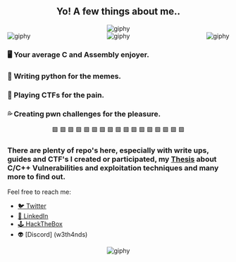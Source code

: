 <div align="center">
  <h2>
     Yo! A few things about me.. 
  </h2>
</div>

<div align="center">
  <img src="https://media.giphy.com/media/NsZMcJizZmXwgIitaz/giphy.gif?cid=ecf05e47xrhyyexz9r046cqwi8q4sci7yyoiv7g7qbm4qq1u&ep=v1_gifs_related&rid=giphy.gif&ct=g" alt="giphy">
</div>

<div style="display: flex; justify-content: space-between; align-items: center; width: 100%;">
  <img src="https://media.tenor.com/oCunlz5KdXkAAAAi/glitter-lucky-pixel-gif.gif" alt="giphy">
  <img src="https://media.tenor.com/wfczemgONfIAAAAi/glitter-sunny-pixel-gif.gif" alt="giphy">
  <img src="https://media.tenor.com/L6EL0epwaZMAAAAi/precure-pixel.gif" alt="giphy">
</div>

### 🖥 Your average **C** and **Assembly** enjoyer.  

### 🐍 Writing **python** for the memes.   

### 🚩 Playing **CTFs** for the pain.  

### 💦 Creating **pwn** challenges for the pleasure. 

<div align="center">
  🟪     🟪     🟪     🟪     🟪     🟪     🟪     🟪     🟪     🟪     🟪     🟪     🟪     🟪     🟪     🟪     🟪
</div>

### There are plenty of repo's here, especially with write ups, guides and CTF's I created or participated, my [Thesis](https://polynoe.lib.uniwa.gr/xmlui/handle/11400/4148) about **C/C++ Vulnerabilities and exploitation techniques** and many more to find out.

Feel free to reach me:  
* [🐦 Twitter](https://twitter.com/w3th4nds)
* [🔗 LinkedIn](https://www.linkedin.com/in/thanos-sarridis/)
* [🕹 HackTheBox](https://app.hackthebox.com/profile/70668)
* 👽 [Discord] (w3th4nds)

<div align="center">
  <img src="https://github.com/w3th4nds/w3th4nds/assets/44512151/b0684bc9-5974-453f-b770-f5fb9f6044f4" alt="giphy">
</div>
